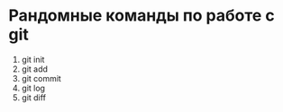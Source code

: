 # **Рандомные команды по работе с git**
1. git init
2. git add
3. git commit
4. git log
5. git diff
